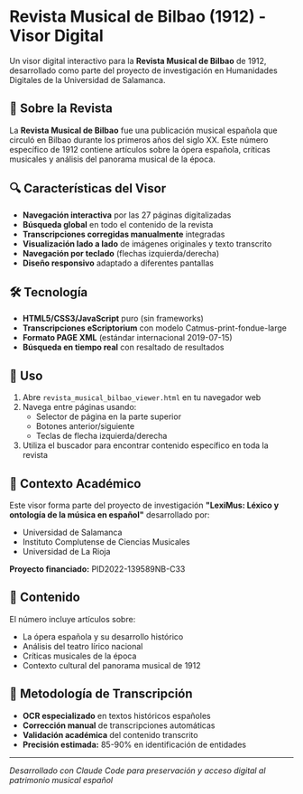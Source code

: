 # Revista Musical de Bilbao (1912) - Visor Digital

Un visor digital interactivo para la **Revista Musical de Bilbao** de 1912, desarrollado como parte del proyecto de investigación en Humanidades Digitales de la Universidad de Salamanca.

## 🎼 Sobre la Revista

La **Revista Musical de Bilbao** fue una publicación musical española que circuló en Bilbao durante los primeros años del siglo XX. Este número específico de 1912 contiene artículos sobre la ópera española, críticas musicales y análisis del panorama musical de la época.

## 🔍 Características del Visor

- **Navegación interactiva** por las 27 páginas digitalizadas
- **Búsqueda global** en todo el contenido de la revista
- **Transcripciones corregidas manualmente** integradas
- **Visualización lado a lado** de imágenes originales y texto transcrito
- **Navegación por teclado** (flechas izquierda/derecha)
- **Diseño responsivo** adaptado a diferentes pantallas

## 🛠 Tecnología

- **HTML5/CSS3/JavaScript** puro (sin frameworks)
- **Transcripciones eScriptorium** con modelo Catmus-print-fondue-large
- **Formato PAGE XML** (estándar internacional 2019-07-15)
- **Búsqueda en tiempo real** con resaltado de resultados

## 📖 Uso

1. Abre `revista_musical_bilbao_viewer.html` en tu navegador web
2. Navega entre páginas usando:
   - Selector de página en la parte superior
   - Botones anterior/siguiente
   - Teclas de flecha izquierda/derecha
3. Utiliza el buscador para encontrar contenido específico en toda la revista

## 🎯 Contexto Académico

Este visor forma parte del proyecto de investigación **"LexiMus: Léxico y ontología de la música en español"** desarrollado por:

- Universidad de Salamanca
- Instituto Complutense de Ciencias Musicales  
- Universidad de La Rioja

**Proyecto financiado:** PID2022-139589NB-C33

## 📄 Contenido

El número incluye artículos sobre:
- La ópera española y su desarrollo histórico
- Análisis del teatro lírico nacional
- Críticas musicales de la época
- Contexto cultural del panorama musical de 1912

## 🔬 Metodología de Transcripción

- **OCR especializado** en textos históricos españoles
- **Corrección manual** de transcripciones automáticas
- **Validación académica** del contenido transcrito
- **Precisión estimada:** 85-90% en identificación de entidades

---

*Desarrollado con Claude Code para preservación y acceso digital al patrimonio musical español*
